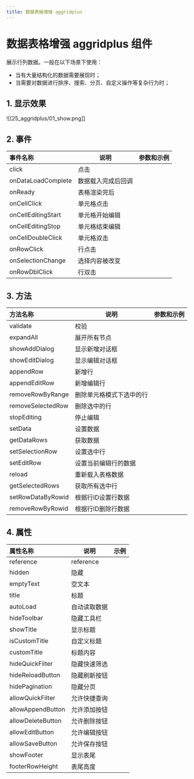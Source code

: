 ```yaml
---
title: 数据表格增强 aggridplus
---
```


# 数据表格增强 aggridplus 组件
展示行列数据。一般在以下场景下使用：
- 当有大量结构化的数据需要展现时；
- 当需要对数据进行排序、搜索、分页、自定义操作等复杂行为时；

## 1. 显示效果
![[25_aggridplus/01_show.png]]

## 2. 事件
| 事件名称 | 说明      | 参数和示例                                |
|:-----|---------|--------------------------------------|
| click | 点击 |       |
| onDataLoadComplete | 数据载入完成后回调 |       |
| onReady | 表格渲染完后 |       |
| onCellClick | 单元格点击 |       |
| onCellEditingStart | 单元格开始编辑 |       |
| onCellEditingStop | 单元格结束编辑 |       |
| onCellDoubleClick | 单元格双击 |       |
| onRowClick | 行点击 |       |
| onSelectionChange | 选择内容被改变 |       |
| onRowDblClick | 行双击 |       |

## 3. 方法
| 方法名称 | 说明  | 参数和示例 |
|:-----|-----|-------|
| validate | 校验 |       |
| expandAll | 展开所有节点 |       |
| showAddDialog | 显示新增对话框 |       |
| showEditDialog | 显示编辑对话框 |       |
| appendRow | 新增行 |       |
| appendEditRow | 新增编辑行 |       |
| removeRowByRange | 删除单元格模式下选中的行 |       |
| removeSelectedRow | 删除选中的行 |       |
| stopEditing | 停止编辑 |       |
| setData | 设置数据 |       |
| getDataRows | 获取数据 |       |
| setSelectionRow | 设置选中行 |       |
| setEditRow | 设置当前编辑行的数据 |       |
| reload | 重新载入表格数据 |       |
| getSelectedRows | 获取所有选中行 |       |
| setRowDataByRowid | 根据行ID设置行数据 |       |
| removeRowByRowid | 根据行ID删除行数据 |       |

## 4. 属性
| 属性名称 | 说明      | 示例                                   |
|:-----|---------|--------------------------------------|
| reference | reference |  |
| hidden |  隐藏 |  |
| emptyText | 空文本  |  |
| title | 标题  |  |
| autoLoad | 自动读取数据  |  |
| hideToolbar | 隐藏工具栏  |  |
| showTitle | 显示标题  |  |
| isCustomTitle | 自定义标题  |  |
| customTitle | 标题内容  |  |
| hideQuickFilter | 隐藏快速筛选  |  |
| hideReloadButton | 隐藏刷新按钮  |  |
| hidePagination | 隐藏分页  |  |
| allowQuickFilter | 允许快捷查询  |  |
| allowAppendButton | 允许添加按钮  |  |
| allowDeleteButton | 允许删除按钮  |  |
| allowEditButton | 允许编辑按钮  |  |
| allowSaveButton | 允许保存按钮  |  |
| showFooter | 显示表尾  |  |
| footerRowHeight | 表尾高度  |  |
